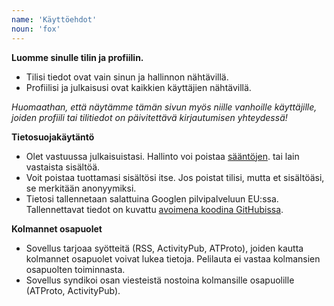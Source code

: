 ```yaml
---
name: 'Käyttöehdot'
noun: 'fox'
---
```

**Luomme sinulle tilin ja profiilin.** 
- Tilisi tiedot ovat vain sinun ja hallinnon nähtävillä. 
- Profiilisi ja julkaisusi ovat kaikkien käyttäjien nähtävillä.

_Huomaathan, että näytämme tämän sivun myös niille vanhoille käyttäjille, joiden profiili tai tilitiedot on päivitettävä kirjautumisen yhteydessä!_

**Tietosuojakäytäntö**
- Olet vastuussa julkaisuistasi. Hallinto voi poistaa [sääntöjen](/docs/fi/coc). tai lain vastaista sisältöä.
- Voit poistaa tuottamasi sisältösi itse. Jos poistat tilisi, mutta et sisältöäsi, se merkitään anonyymiksi.
- Tietosi tallennetaan salattuina Googlen pilvipalveluun EU:ssa. Tallennettavat tiedot on kuvattu [avoimena koodina GitHubissa](https://github.com/villetakanen/pelilauta-16/tree/main/src/schemas).

**Kolmannet osapuolet**
- Sovellus tarjoaa syötteitä (RSS, ActivityPub, ATProto), joiden kautta kolmannet osapuolet voivat lukea tietoja. Pelilauta ei vastaa kolmansien osapuolten toiminnasta.
- Sovellus syndikoi osan viesteistä nostoina kolmansille osapuolille (ATProto, ActivityPub). 

